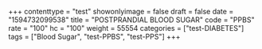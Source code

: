 +++
contenttype = "test"
showonlyimage = false
draft = false
date = "1594732099538"
title = "POSTPRANDIAL BLOOD SUGAR"
code = "PPBS"
rate = "100"
hc = "100"
weight = 55554
categories = ["test-DIABETES"]
tags = ["Blood Sugar", "test-PPBS", "test-PPS"]
+++

